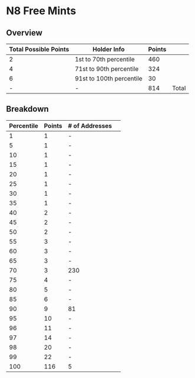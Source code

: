 # N8 Free Mints 

## Overview 
| Total Possible Points | Holder Info  | Points   |       |
|-----------------------|--------------|----------|-------|
| 2                     | 1st  to 70th percentile |  460  |       |
| 4                     | 71st to 90th percentile |  324  |       |
| 6                     | 91st to 100th percentile|  30   |       |
|              -        |    -                    | 814   | Total |
## Breakdown 
| Percentile            | Points       | # of Addresses |       |
|-----------------------|--------------|--------|-------|
| 1                     | 1   | -      |       |
| 5                     | 1   | -      |       |
| 10                    | 1   | -      |       |
| 15                    | 1   | -      |       |
| 20                    | 1   | -      |       |
| 25                    | 1   | -      |       |
| 30                    | 1   | -      |       |
| 35                    | 1   | -      |       |
| 40                    | 2   | -      |       |
| 45                    | 2   | -      |       |
| 50                    | 2   | -      |       |
| 55                    | 3   | -      |       |
| 60                    | 3   | -      |       |
| 65                    | 3   | -      |       |
| 70                    | 3   | 230    |       |
| 75                    | 4   | -      |       |
| 80                    | 5   | -      |       |
| 85                    | 6   | -      |       |
| 90                    | 9   | 81     |       |
| 95                    | 10  | -      |       |
| 96                    | 11  | -      |       |
| 97                    | 14  | -      |       |
| 98                    | 20  | -      |       |
| 99                    | 22  | -      |       |
| 100                   | 116 | 5      |       |       